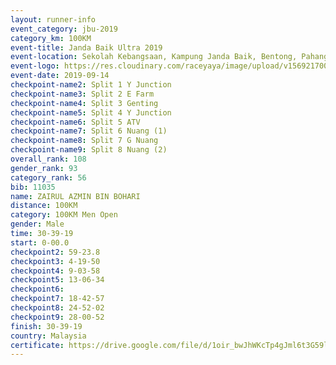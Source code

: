 ```yaml
---
layout: runner-info 
event_category: jbu-2019 
category_km: 100KM 
event-title: Janda Baik Ultra 2019  
event-location: Sekolah Kebangsaan, Kampung Janda Baik, Bentong, Pahang, Malaysia 
event-logo: https://res.cloudinary.com/raceyaya/image/upload/v1569217009/logo/janda-baik_vch1pc.jpg 
event-date: 2019-09-14 
checkpoint-name2: Split 1 Y Junction 
checkpoint-name3: Split 2 E Farm 
checkpoint-name4: Split 3 Genting 
checkpoint-name5: Split 4 Y Junction 
checkpoint-name6: Split 5 ATV 
checkpoint-name7: Split 6 Nuang (1) 
checkpoint-name8: Split 7 G Nuang 
checkpoint-name9: Split 8 Nuang (2) 
overall_rank: 108
gender_rank: 93
category_rank: 56
bib: 11035
name: ZAIRUL AZMIN BIN BOHARI
distance: 100KM
category: 100KM Men Open
gender: Male
time: 30-39-19
start: 0-00.0
checkpoint2: 59-23.8
checkpoint3: 4-19-50
checkpoint4: 9-03-58
checkpoint5: 13-06-34
checkpoint6: 
checkpoint7: 18-42-57
checkpoint8: 24-52-02
checkpoint9: 28-00-52
finish: 30-39-19
country: Malaysia
certificate: https://drive.google.com/file/d/1oir_bwJhWKcTp4gJml6t3G59lgsVWnmp/view?usp=sharing
---
```

